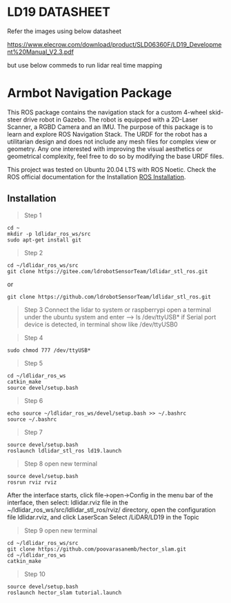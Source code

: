 # LD19 DATASHEET
Refer the images using below datasheet

https://www.elecrow.com/download/product/SLD06360F/LD19_Development%20Manual_V2.3.pdf

but use below commeds to run lidar real time mapping

# Armbot Navigation Package
This ROS package contains the navigation stack for a custom 4-wheel skid-steer drive robot in Gazebo. The robot is equipped with a 2D-Laser Scanner, a RGBD Camera and an IMU. The purpose of this package is to learn and explore ROS Navigation Stack. The URDF for the robot has a utilitarian design and does not include any mesh files for complex view or geometry. Any one interested with improving the visual aesthetics or geometrical complexity, feel free to do so by modifying the base URDF files.

This project was tested on Ubuntu 20.04 LTS with ROS Noetic. Check the ROS official documentation for the Installation [ROS Installation](http://wiki.ros.org/noetic/Installation/Ubuntu).

## Installation
> Step 1
```
cd ~
mkdir -p ldlidar_ros_ws/src
sudo apt-get install git
```
> Step 2
```
cd ~/ldlidar_ros_ws/src
git clone https://gitee.com/ldrobotSensorTeam/ldlidar_stl_ros.git
```
or
```
git clone https://github.com/ldrobotSensorTeam/ldlidar_stl_ros.git
```
> Step 3
Connect the lidar to system or raspberrypi open a terminal under the ubuntu system and enter --> ls /dev/ttyUSB* 
if Serial port device is detected, in terminal show like /dev/ttyUSB0

>Step 4
```
sudo chmod 777 /dev/ttyUSB*
```
>Step 5
```
cd ~/ldlidar_ros_ws
catkin_make
source devel/setup.bash
```
>Step 6
```
echo source ~/ldlidar_ros_ws/devel/setup.bash >> ~/.bashrc
source ~/.bashrc
```

>Step 7
```
source devel/setup.bash
roslaunch ldlidar_stl_ros ld19.launch
```

>Step 8
open new terminal
```
source devel/setup.bash
rosrun rviz rviz
```
After the interface starts, click file->open->Config in the menu bar of the
interface, then select: ldlidar.rviz file in the ~/ldlidar_ros_ws/src/ldlidar_stl_ros/rviz/
directory, open the configuration file ldlidar.rviz, and click LaserScan Select
/LiDAR/LD19 in the Topic

>Step 9
open new terminal
```
cd ~/ldlidar_ros_ws/src
git clone https://github.com/poovarasanemb/hector_slam.git
cd ~/ldlidar_ros_ws
catkin_make
```
>Step 10
```
source devel/setup.bash
roslaunch hector_slam tutorial.launch
```
